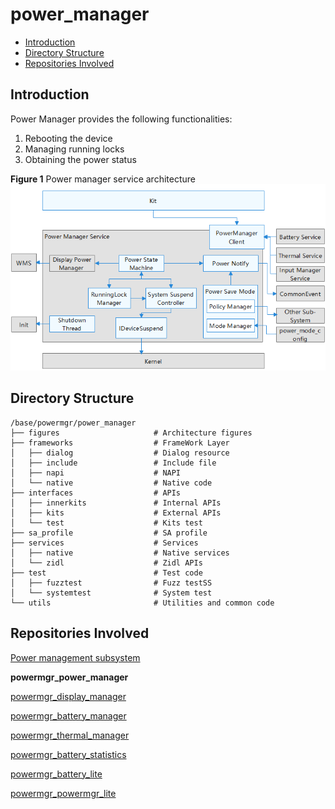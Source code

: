 # power\_manager<a name="EN-US_TOPIC_0000001115047353"></a>

- [Introduction](#section11660541593)
- [Directory Structure](#section19472752217)
- [Repositories Involved](#section63151229062)

## Introduction<a name="section11660541593"></a>

Power Manager provides the following functionalities:

1.  Rebooting the device
2.  Managing running locks
3.  Obtaining the power status

**Figure  1**  Power manager service architecture<a name="fig106301571239"></a> 
![](figures/power-management-subsystem-architecture.png "power-management-subsystem-architecture")

## Directory Structure<a name="section19472752217"></a>

```
/base/powermgr/power_manager
├── figures                  	# Architecture figures
├── frameworks                  # FrameWork Layer
│   ├── dialog                  # Dialog resource
│   ├── include                 # Include file
│   ├── napi                  	# NAPI
│   └── native                  # Native code
├── interfaces                  # APIs
│   ├── innerkits               # Internal APIs
│   ├── kits                    # External APIs
│   └── test                    # Kits test
├── sa_profile                  # SA profile
├── services                    # Services
│   ├── native                  # Native services
│   └── zidl                    # Zidl APIs
├── test                        # Test code
│   ├── fuzztest                # Fuzz testSS
│   └── systemtest              # System test
└── utils                       # Utilities and common code
```

## Repositories Involved<a name="section63151229062"></a>

[Power management subsystem](https://gitee.com/openharmony/docs/blob/master/en/readme/power-management.md)

**powermgr_power_manager**

[powermgr_display_manager](https://gitee.com/openharmony/powermgr_display_manager)

[powermgr_battery_manager](https://gitee.com/openharmony/powermgr_battery_manager)

[powermgr_thermal_manager](https://gitee.com/openharmony/powermgr_thermal_manager)

[powermgr_battery_statistics](https://gitee.com/openharmony/powermgr_battery_statistics)

[powermgr_battery_lite](https://gitee.com/openharmony/powermgr_battery_lite)

[powermgr_powermgr_lite](https://gitee.com/openharmony/powermgr_powermgr_lite)
